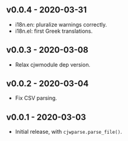 v0.0.4 - 2020-03-31
-------------------

* i18n.en: pluralize warnings correctly.
* i18n.el: first Greek translations.

v0.0.3 - 2020-03-08
-------------------

* Relax cjwmodule dep version.

v0.0.2 - 2020-03-04
-------------------

* Fix CSV parsing.

v0.0.1 - 2020-03-03
-------------------

* Initial release, with `cjwparse.parse_file()`.
